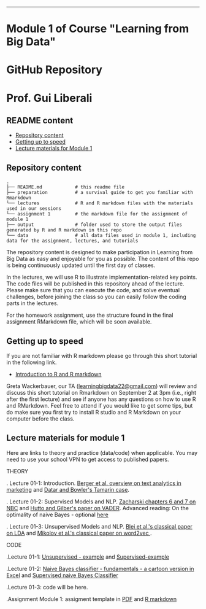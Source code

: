 
---
# Module 1 of Course  "Learning from Big Data"
# GitHub Repository 
# Prof. Gui Liberali

## README content
<!-- vim-markdown-toc GFM -->

* [Repository content](#repository-content)
* [Getting up to speed](#Getting-up-to-speed)
* [Lecture materials for Module 1](#lecture-materials)

  
<!-- vim-markdown-toc -->

## Repository content

```
.
├── README.md            # this readme file
├── preparation          # a survival guide to get you familiar with Rmarkdown
└── lectures             # R and R markdown files with the materials used in our sessions 
└── assignment 1         # the markdown file for the assignment of module 1 
├── output               # folder used to store the output files generated by R and R markdown in this repo  
└── data                 # all data files used in module 1, including data for the assignment, lectures, and tutorials

```

The repository content is designed to make participation in Learning from Big Data as easy and enjoyable for you as possible. The content of this repo is being continuously updated until the first day of classes. 

In the lectures, we will use R to illustrate implementation-related key points. The code files will be published in this repository ahead of the lecture. Please make sure that you can execute the code, and solve eventual challenges, before joining the class so you can easily follow the coding parts in the lectures.  

For the homework assignment, use the structure found in the final assignment RMarkdown file, which will be soon available.

## Getting up to speed

If you are not familiar with R markdown please go through this short tutorial in the following link.

- [Introduction to R and R markdown](https://github.com/guiliberali/Learning-from-Big-Data-Module-1/blob/main/preparation/Intro-to-RMarkdown.pdf)

Greta Wackerbauer, our TA (learningbigdata22@gmail.com) will review and discuss this short tutorial on Rmarkdown on September 2 at 3pm (i.e., right after the first lecture) and see if anyone has any questions on how to use R and RMarkdown. Feel free to attend if you would like to get some tips, but do make sure you first try to install R studio and R Markdown on your computer before the class.  

 
## Lecture materials for module 1
 
Here are links to theory and practice (data/code) when applicable. You may need to use your school VPN to get access to published papers.

THEORY

. Lecture 01-1: Introduction. [Berger et al. overview on text analytics in marketing](https://journals.sagepub.com/doi/full/10.1177/0022242919873106 ) and [Datar and Bowler's Tamarin case](https://www.thecasecentre.org/course/registerForCourse?ucc=C%2D4874%2D6030%2DSCH).   

. Lecture 01-2: Supervised Models and NLP. [Zacharski chapters 6 and 7 on NBC](http://guidetodatamining.com/) and [Hutto and Gilber's paper on VADER](https://ojs.aaai.org/index.php/ICWSM/article/view/14550).
Advanced reading: On the optimality of naive Bayes - optional [here](https://github.com/guiliberali/Learning-from-Big-Data-Module-1/blob/main/lectures/Lecture_2/The_Optimality_of_Naive_Bayes.pdf)  

. Lecture 01-3: Unsupervised Models and NLP. [Blei et al.'s classical paper on LDA](https://dl.acm.org/doi/10.5555/944919.944937) and  [Mikolov et al.'s classical paper on word2vec ](https://arxiv.org/abs/1301.3781).   


CODE

.Lecture 01-1:
[Unsupervised - example](https://github.com/guiliberali/Learning-from-Big-Data-Module-1/blob/main/lectures/Lecture_1/unsupervised-example.Rmd) and 
[Supervised-example](https://github.com/guiliberali/Learning-from-Big-Data-Module-1/blob/main/lectures/Lecture_1/Supervised-example.R)

.Lecture 01-2: [Naive Bayes classifier - fundamentals - a cartoon version in Excel](https://github.com/guiliberali/Learning-from-Big-Data-Module-1/blob/main/lectures/Lecture_2/Cartoon_Example_NBC.xlsx) and
[Supervised naive Bayes Classifier](https://github.com/guiliberali/Learning-from-Big-Data-Module-1/blob/main/lectures/Lecture_2/Supervised-NBC.R)


.Lecture 01-3: code will be here.  

.Assignment Module 1: assigment template in [PDF](https://github.com/guiliberali/Learning-from-Big-Data-Module-1/blob/main/assignment%201/Assignment_1_ERNANUMBER.pdf) and [R markdown](https://github.com/guiliberali/Learning-from-Big-Data-Module-1/blob/main/assignment%201/Assignment_1_ERNANUMBER.Rmd)
 

